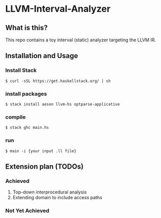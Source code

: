# LLVM-Interval-Analyzer

## What is this?

This repo contains a toy interval (static) analyzer targeting the LLVM IR.

## Installation and Usage

### Install Stack

```$ curl -sSL https://get.haskellstack.org/ | sh```

### install packages

```$ stack install aeson llvm-hs optparse-applicative```

### compile

```$ stack ghc main.hs```

### run

```$ main -i {your input .ll file}```

## Extension plan (TODOs)

### Achieved

1. Top-down interprocedural analysis
2. Extending domain to include access paths

### Not Yet Achieved
